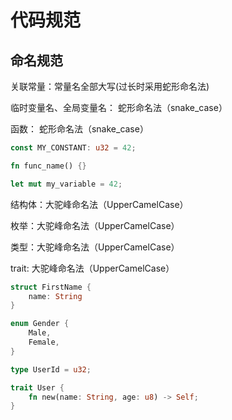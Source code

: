 # 代码规范
## 命名规范
关联常量：常量名全部大写(过长时采用蛇形命名法)

临时变量名、全局变量名： 蛇形命名法（snake_case）

函数： 蛇形命名法（snake_case）

```rust
const MY_CONSTANT: u32 = 42;

fn func_name() {}

let mut my_variable = 42;
```

结构体：大驼峰命名法（UpperCamelCase）

枚举：大驼峰命名法（UpperCamelCase）

类型：大驼峰命名法（UpperCamelCase）

trait: 大驼峰命名法（UpperCamelCase）

```rust
struct FirstName {
    name: String
}

enum Gender {
    Male,
    Female,
}

type UserId = u32;

trait User {
    fn new(name: String, age: u8) -> Self;
}
```
